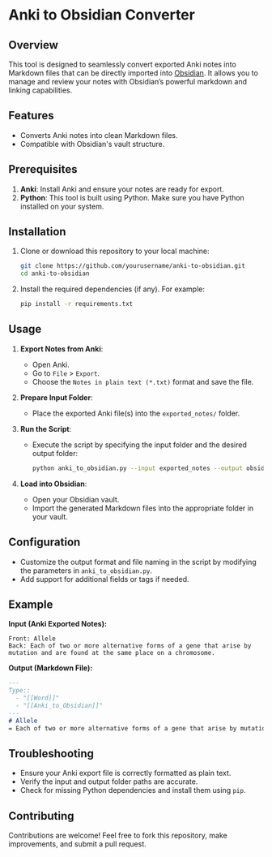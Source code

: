 # Anki to Obsidian Converter

## Overview
This tool is designed to seamlessly convert exported Anki notes into Markdown files that can be directly imported into [Obsidian](https://obsidian.md). It allows you to manage and review your notes with Obsidian’s powerful markdown and linking capabilities.

## Features
- Converts Anki notes into clean Markdown files.
- Compatible with Obsidian's vault structure.

## Prerequisites
1. **Anki**: Install Anki and ensure your notes are ready for export.
2. **Python**: This tool is built using Python. Make sure you have Python installed on your system.

## Installation
1. Clone or download this repository to your local machine:
   ```bash
   git clone https://github.com/yourusername/anki-to-obsidian.git
   cd anki-to-obsidian
   ```
2. Install the required dependencies (if any). For example:
   ```bash
   pip install -r requirements.txt
   ```

## Usage
1. **Export Notes from Anki**:
   - Open Anki.
   - Go to `File` > `Export`.
   - Choose the `Notes in plain text (*.txt)` format and save the file.

2. **Prepare Input Folder**:
   - Place the exported Anki file(s) into the `exported_notes/` folder.

3. **Run the Script**:
   - Execute the script by specifying the input folder and the desired output folder:
     ```bash
     python anki_to_obsidian.py --input exported_notes --output obsidian_notes
     ```

4. **Load into Obsidian**:
   - Open your Obsidian vault.
   - Import the generated Markdown files into the appropriate folder in your vault.

## Configuration
- Customize the output format and file naming in the script by modifying the parameters in `anki_to_obsidian.py`.
- Add support for additional fields or tags if needed.

## Example
**Input (Anki Exported Notes):**
```
Front: Allele
Back: Each of two or more alternative forms of a gene that arise by mutation and are found at the same place on a chromosome.
```

**Output (Markdown File):**
```markdown
---
Type:: 
  - "[[Word]]"
  - "[[Anki_to_Obsidian]]"
---
# Allele
= Each of two or more alternative forms of a gene that arise by mutation and are found at the same place on a chromosome.
```

## Troubleshooting
- Ensure your Anki export file is correctly formatted as plain text.
- Verify the input and output folder paths are accurate.
- Check for missing Python dependencies and install them using `pip`.

## Contributing
Contributions are welcome! Feel free to fork this repository, make improvements, and submit a pull request.